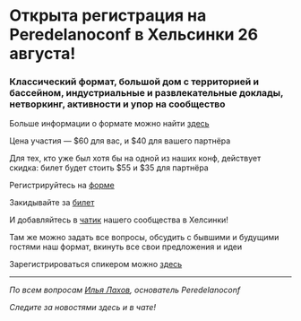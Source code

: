 # Открыта регистрация на **Peredelanoconf** в Хельсинки 26 августа!

### Классический формат, большой дом с территорией и бассейном, индустриальные и развлекательные доклады, нетворкинг, активности и упор на сообщество

Больше информации о формате можно найти [здесь](/./confs/standard.md)

Цена участия — $60 для вас, и $40 для вашего партнёра

Для тех, кто уже был хотя бы на одной из наших конф, действует скидка: билет будет стоить $55 и $35 для партнёра

Регистрируйтесь на [форме]( https://docs.google.com/forms/d/1xgeTbShU743Hqbq5qsLNwXFaE3UU9BWSTTi7VPHJ2Es)

Закидывайте за [билет](/./guides/how-to-pay.md)

И добавляйтесь в [чатик](https://t.me/peredelanoconfhelsinki) нашего сообщества в Хелсинки! 

Там же можно задать все вопросы, обсудить с бывшими и будущими гостями наш формат, вкинуть все свои предложения и идеи

Зарегистрироваться спикером можно [здесь](/./guides/tech-speech.md)

---

_По всем вопросам [Илья Лахов](https://t.me/ilakhov), основатель Peredelanoconf_

_Следите за новостями здесь и в чате!_
